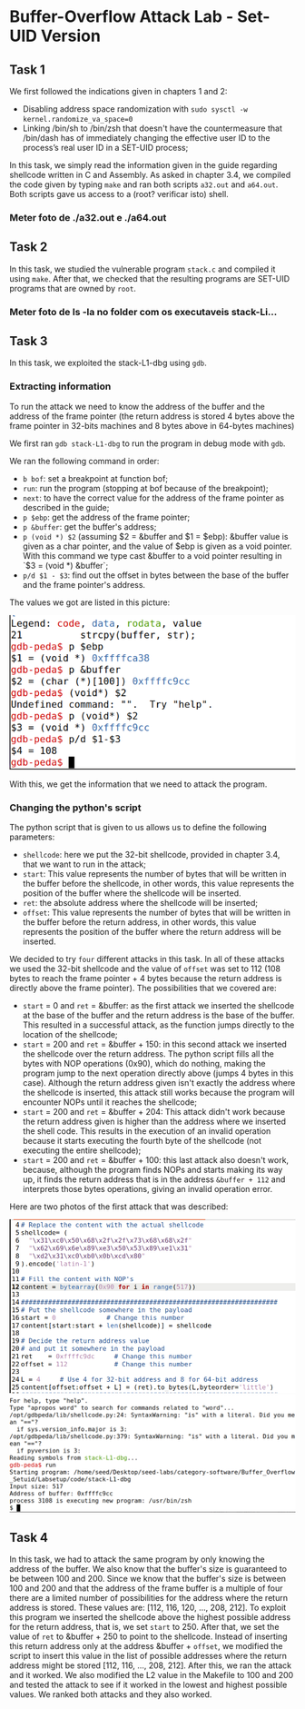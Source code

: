 # Buffer-Overflow Attack Lab - Set-UID Version

## Task 1

We first followed the indications given in chapters 1 and 2:
- Disabling address space randomization with `sudo sysctl -w kernel.randomize_va_space=0`
- Linking /bin/sh to /bin/zsh that doesn't have the countermeasure that /bin/dash has of immediately changing the effective user ID to the process’s real user ID in a SET-UID process;
 
In this task, we simply read the information given in the guide regarding shellcode written in C and Assembly. As asked in chapter 3.4, we compiled the code given by typing `make` and ran both scripts `a32.out` and `a64.out`. Both scripts gave us access to a (root? verificar isto) shell.

### Meter foto de ./a32.out e ./a64.out

## Task 2

In this task, we studied the vulnerable program `stack.c` and compiled it using `make`. After that, we checked that the resulting programs are SET-UID programs that are owned by `root`.

### Meter foto de ls -la no folder com os executaveis stack-Li...

## Task 3
In this task, we exploited the stack-L1-dbg using `gdb`.

### Extracting information
To run the attack we need to know the address of the buffer and the address of the frame pointer (the return address is stored 4 bytes above the frame pointer in 32-bits machines and 8 bytes above in 64-bytes machines) 

We first ran `gdb stack-L1-dbg` to run the program in debug mode with `gdb`.

We ran the following command in order:
- `b bof`: set a breakpoint at function bof;
- `run`: run the program (stopping at bof because of the breakpoint);
- `next`: to have the correct value for the address of the frame pointer as described in the guide;
- `p $ebp`: get the address of the frame pointer;
- `p &buffer`: get the buffer's address;
- `p (void *) $2` (assuming $2 = &buffer and $1 = $ebp): &buffer value is given as a char pointer, and the value of $ebp is given as a void pointer. With this command we type cast &buffer to a void pointer resulting in `$3 = (void *) &buffer`;
- `p/d $1 - $3`: find out the offset in bytes between the base of the buffer and the frame pointer's address.


The values we got are listed in this picture:

![](img/gdb-info.png)

With this, we get the information that we need to attack the program.

### Changing the python's script
The python script that is given to us allows us to define the following parameters:

- `shellcode`: here we put the 32-bit shellcode, provided in chapter 3.4, that we want to run in the attack;
- `start`: This value represents the number of bytes that will be written in the buffer before the shellcode, in other words, this value represents the position of the buffer where the shellcode will be inserted.
- `ret`: the absolute address where the shellcode will be inserted;
- `offset`: This value represents the number of bytes that will be written in the buffer before the return address, in other words, this value represents the position of the buffer where the return address will be inserted.


We decided to try `four` different attacks in this task. In all of these attacks we used the 32-bit shellcode and the value of `offset` was set to 112 (108 bytes to reach the frame pointer + 4 bytes because the return address is directly above the frame pointer). The possibilities that we covered are:

- `start` = 0 and `ret` = &buffer: as the first attack we inserted the shellcode at the base of the buffer and the return address is the base of the buffer. This resulted in a successful attack, as the function jumps directly to the location of the shellcode;
- `start` = 200 and `ret` = &buffer + 150: in this second attack we inserted the shellcode over the return address. The python script fills all the bytes with NOP operations (0x90), which do nothing, making the program jump to the next operation directly above (jumps 4 bytes in this case). Although the return address given isn't exactly the address where the shellcode is inserted, this attack still works because the program will encounter NOPs until it reaches the shellcode;
- `start` = 200 and `ret` = &buffer + 204: This attack didn't work because the return address given is higher than the address where we inserted the shell code. This results in the execution of an invalid operation because it starts executing the fourth byte of the shellcode (not executing the entire shellcode);
- `start` = 200 and `ret` = &buffer + 100: this last attack also doesn't work, because, although the program finds NOPs and starts making its way up, it finds the return address that is in the address `&buffer + 112` and interprets those bytes operations, giving an invalid operation error.

Here are two photos of the first attack that was described:

![python script](img/script.png)
![attack](img/attack.png)

## Task 4

In this task, we had to attack the same program by only knowing the address of the buffer. We also know that the buffer's size is guaranteed to be between 100 and 200. Since we know that the buffer's size is between 100 and 200 and that the address of the frame buffer is a multiple of four there are a limited number of possibilities for the address where the return address is stored. These values are: [112, 116, 120, ..., 208, 212]. To exploit this program we inserted the shellcode above the highest possible address for the return address, that is, we set `start` to 250. After that, we set the value of `ret` to &buffer + 250 to point to the shellcode. Instead of inserting this return address only at the address &buffer + `offset`, we modified the script to insert this value in the list of possible addresses where the return address might be stored [112, 116, ..., 208, 212]. After this, we ran the attack and it worked. We also modified the L2 value in the Makefile to 100 and 200 and tested the attack to see if it worked in the lowest and highest possible values. We ranked both attacks and they also worked.